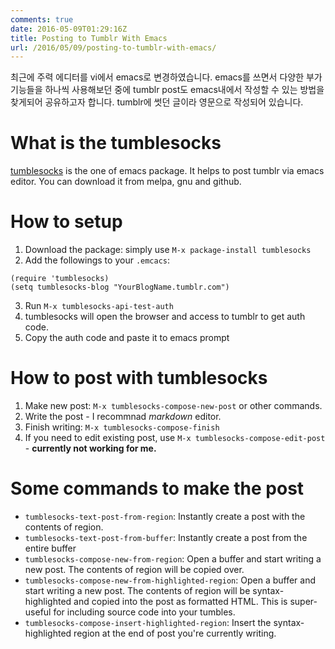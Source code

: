 ```yaml
---
comments: true
date: 2016-05-09T01:29:16Z
title: Posting to Tumblr With Emacs
url: /2016/05/09/posting-to-tumblr-with-emacs/
---
```


최근에 주력 에디터를 vi에서 emacs로 변경하였습니다. emacs를 쓰면서 다양한 부가기능들을 하나씩 사용해보던 중에 tumblr post도 emacs내에서 작성할 수 있는 방법을 찾게되어 공유하고자 합니다. tumblr에 썻던 글이라 영문으로 작성되어 있습니다.

# What is the tumblesocks

[tumblesocks](https://github.com/gcr/tumblesocks) is the one of emacs package. It helps to post tumblr via emacs editor. You can download it from melpa, gnu and github.

# How to setup

1. Download the package: simply use `M-x package-install tumblesocks`
2. Add the followings to your `.emcacs`:
<pre><code>(require 'tumblesocks)
(setq tumblesocks-blog "YourBlogName.tumblr.com")</code></pre>
3. Run `M-x tumblesocks-api-test-auth`
4. tumblesocks will open the browser and access to tumblr to get auth code.
5. Copy the auth code and paste it to emacs prompt

# How to post with tumblesocks

1. Make new post: `M-x tumblesocks-compose-new-post` or other commands.
2. Write the post - I recommnad *markdown* editor.
3. Finish writing: `M-x tumblesocks-compose-finish`
4. If you need to edit existing post, use `M-x tumblesocks-compose-edit-post` - **currently not working for me.**

# Some commands to make the post

* `tumblesocks-text-post-from-region`: Instantly create a post with the contents of region.
* `tumblesocks-text-post-from-buffer`: Instantly create a post from the entire buffer
* `tumblesocks-compose-new-from-region`: Open a buffer and start writing a new post. The contents of region will be copied over.
* `tumblesocks-compose-new-from-highlighted-region`: Open a buffer and start writing a new post. The contents of region will be syntax-highlighted and copied into the post as formatted HTML. This is super-useful for including source code into your tumbles.
* `tumblesocks-compose-insert-highlighted-region`: Insert the syntax-highlighted region at the end of post you're currently writing.
